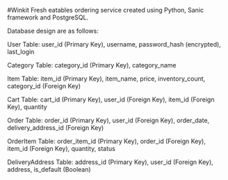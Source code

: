 #Winkit
Fresh eatables ordering service created using Python, Sanic framework and PostgreSQL.

Database design are as follows: 

User Table:
user_id (Primary Key), username, password_hash (encrypted), last_login

Category Table:
category_id (Primary Key), category_name

Item Table:
item_id (Primary Key), item_name, price, inventory_count, category_id (Foreign Key)

Cart Table:
cart_id (Primary Key), user_id (Foreign Key), item_id (Foreign Key), quantity

Order Table:
order_id (Primary Key), user_id (Foreign Key), order_date, delivery_address_id (Foreign Key)

OrderItem Table:
order_item_id (Primary Key), order_id (Foreign Key), item_id (Foreign Key), quantity, status 

DeliveryAddress Table:
address_id (Primary Key), user_id (Foreign Key), address, is_default (Boolean)


